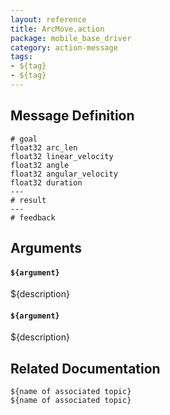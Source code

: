 ```yaml
---
layout: reference
title: ArcMove.action
package: mobile_base_driver
category: action-message
tags: 
- ${tag}
- ${tag}
---
```


## Message Definition
```
# goal
float32 arc_len
float32 linear_velocity
float32 angle
float32 angular_velocity
float32 duration
---
# result
---
# feedback
```

## Arguments
#### `${argument}`
${description}

#### `${argument}`
${description}

## Related Documentation
``${name of associated topic}``  
``${name of associated topic}``  

